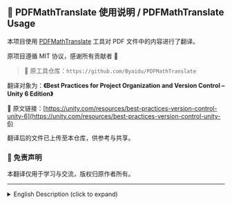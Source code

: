 ## 📘 PDFMathTranslate 使用说明 / PDFMathTranslate Usage

本项目使用 [PDFMathTranslate](https://github.com/Byaidu/PDFMathTranslate) 工具对 PDF 文件中的内容进行了翻译。

原项目遵循 MIT 协议，感谢所有贡献者 🙏

> 🔗 原工具仓库：`https://github.com/Byaidu/PDFMathTranslate`

翻译对象为：**《Best Practices for Project Organization and Version Control – Unity 6 Edition》**

📄 原文链接：[https://unity.com/resources/best-practices-version-control-unity-6](https://unity.com/resources/best-practices-version-control-unity-6)

翻译后的文件已上传至本仓库，供参考与共享。

### 📌 免责声明

本翻译仅用于学习与交流，版权归原作者所有。

---

<details>
  <summary>English Description (click to expand)</summary>

This project uses [PDFMathTranslate](https://github.com/Byaidu/PDFMathTranslate) to translate content from a PDF file.

The original project is licensed under the MIT License – thanks to all contributors 🙏

> 🔗 Original Tool Repository: `https://github.com/Byaidu/PDFMathTranslate`

Translated document: **_Best Practices for Project Organization and Version Control – Unity 6 Edition_**

📄 Original Document: [https://unity.com/resources/best-practices-version-control-unity-6](https://unity.com/resources/best-practices-version-control-unity-6)

The translated version has been uploaded to this repository for reference and sharing.

### 📌 Disclaimer

This translation is for educational and informational purposes only. All rights belong to the original authors.

</details>
